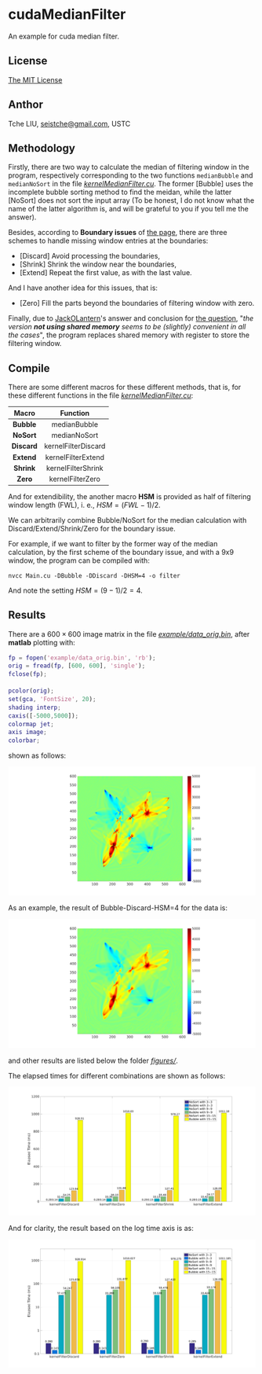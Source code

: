 # cudaMedianFilter

An example for cuda median filter.

## License

[The MIT License](http://tchel.mit-license.org/)

## Anthor

Tche LIU, seistche@gmail.com, USTC

## Methodology

Firstly, there are two way to calculate the median of filtering window in the program, respectively corresponding to the two functions `medianBubble` and `medianNoSort` in the file [_kernelMedianFilter.cu_](kernelMedianFilter.cu). The former [Bubble] uses the incomplete bubble sorting method to find the meidan, while the latter [NoSort] does not sort the input array (To be honest, I do not know what the name of the latter algorithm is, and will be grateful to you if you tell me the answer).

Besides, according to __Boundary issues__ of [the page](https://en.wikipedia.org/wiki/Median_filter), there are three schemes to handle missing window entries at the boundaries:

- [Discard] Avoid processing the boundaries,
- [Shrink] Shrink the window near the boundaries,
- [Extend] Repeat the first value, as with the last value.

And I have another idea for this issues, that is:

- [Zero] Fill the parts beyond the boundaries of filtering window with zero.

Finally, due to  [JackOLantern](https://stackoverflow.com/users/1886641/jackolantern)'s answer and conclusion for [the question](https://stackoverflow.com/questions/19634328/2d-cuda-median-filter-optimization), "_the version __not using shared memory__ seems to be (slightly) convenient in all the cases_", the program replaces shared memory with register to store the filtering window.

## Compile

There are some different macros for these different methods, that is, for these different  functions in the file [_kernelMedianFilter.cu_](kernelMedianFilter.cu):

|    Macro    |      Function       |
| :---------: | :-----------------: |
| __Bubble__  |    medianBubble     |
| __NoSort__  |    medianNoSort     |
| __Discard__ | kernelFilterDiscard |
| __Extend__  | kernelFilterExtend  |
| __Shrink__  | kernelFilterShrink  |
|  __Zero__   |  kernelFilterZero   |

And for extendibility, the another macro __HSM__ is provided as half of filtering window length (FWL), i. e., $HSM = (FWL - 1)/2$.

We can arbitrarily combine Bubble/NoSort for the median calculation with Discard/Extend/Shrink/Zero for the boundary issue.

 For example, if we want to filter by the former way of the median calculation, by the first scheme of the boundary issue, and with a 9x9 window, the program can be compiled with:

```shell
nvcc Main.cu -DBubble -DDiscard -DHSM=4 -o filter
```

And note the setting $HSM=(9-1)/2=4$.

## Results

There are a $600 \times 600$ image matrix in the file [_example/data_orig.bin_](example/data_orig.bin), after __matlab__ plotting with:

```matlab
fp = fopen('example/data_orig.bin', 'rb');
orig = fread(fp, [600, 600], 'single');
fclose(fp);

pcolor(orig);
set(gca, 'FontSize', 20);
shading interp;
caxis([-5000,5000]);
colormap jet;
axis image;
colorbar;
```

shown as follows:

![Original Image](figures/origin.png)

As an example, the result of Bubble-Discard-HSM=4 for the data is:

![Bubble-Discard-HSM=4](figures/filter_Discard_Bubble_9x9.png)

and other results are listed below the folder [_figures/_](figures).

The elapsed times for different combinations are shown as follows:

![TimeChart](figures/TimeChart.png)

And for clarity, the result based on the log time axis is as:

![LogTimeChart](figures/LogTimeChart.png)

